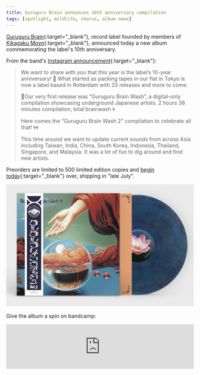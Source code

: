 ```yaml
---
title: Guruguru Brain announces 10th anniversary compilation
tags: [spotlight, mildlife, chorus, album news]
---
```

[Guruguru Brain](https://gurugurubrain.space){:target="_blank"}, record label founded by members of [Kikagaku Moyo](https://www.youtube.com/watch?v=PpnQlnra_to){:target="_blank"}, announced today a new album commemorating the label's 10th anniversary.

From the band's [Instagram announcement](https://www.instagram.com/p/C71DTPOCe8p/?img_index=2){:target="_blank"}:
>
>We want to share with you that this year is the label’s 10-year anniversary! 🎂 What started as packing tapes in our flat in Tokyo is now a label based in Rotterdam with 33 releases and more to come.
>
>🌈Our very first release was “Guruguru Brain Wash”, a digital-only compilation showcasing underground Japanese artists. 2 hours 38 minutes compilation, total brainwash 🌀
>
>Here comes the “Guruguru Brain Wash 2” compilation to celebrate all that! 🌀🌀
>
>This time around we want to update current sounds from across Asia including Taiwan, India, China, South Korea, Indonesia, Thailand, Singapore, and Malaysia. It was a lot of fun to dig around and find new artists.
>

Preorders are limited to 500 limited edition copies and [begin today](https://gurugurubrain.space){:target="_blank"} over, shipping in "late July".

![Guruguru Brain Wash 2 ltd edition vinyl](/assets/img/news/gurugurubrainwash2.jpg)

Give the album a spin on bandcamp:

<iframe style="border: 0; width: 100%; height: 120px;" src="https://bandcamp.com/EmbeddedPlayer/album=132064617/size=large/bgcol=ffffff/linkcol=0687f5/tracklist=false/artwork=small/transparent=true/"></iframe>
